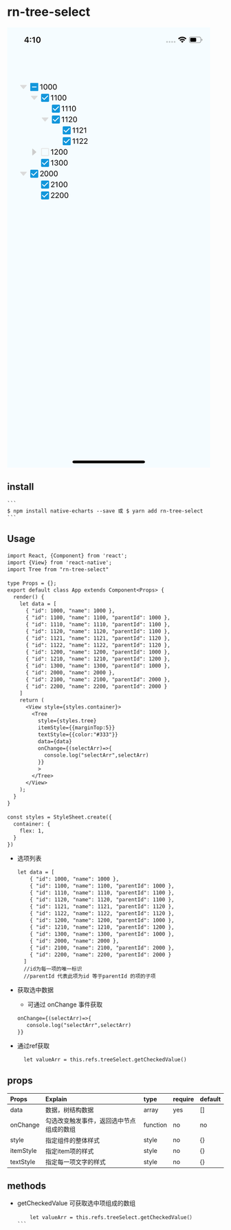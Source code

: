 # rn-tree-select

![The final rendering](./rn-tree-select.png)

## install
    ```
    $ npm install native-echarts --save 或 $ yarn add rn-tree-select 
    ```
## Usage
  ```
  import React, {Component} from 'react';
  import {View} from 'react-native';
  import Tree from "rn-tree-select"

  type Props = {};
  export default class App extends Component<Props> {
    render() {
      let data = [
        { "id": 1000, "name": 1000 },
        { "id": 1100, "name": 1100, "parentId": 1000 },
        { "id": 1110, "name": 1110, "parentId": 1100 },
        { "id": 1120, "name": 1120, "parentId": 1100 },
        { "id": 1121, "name": 1121, "parentId": 1120 },
        { "id": 1122, "name": 1122, "parentId": 1120 },
        { "id": 1200, "name": 1200, "parentId": 1000 },
        { "id": 1210, "name": 1210, "parentId": 1200 },
        { "id": 1300, "name": 1300, "parentId": 1000 },
        { "id": 2000, "name": 2000 },
        { "id": 2100, "name": 2100, "parentId": 2000 },
        { "id": 2200, "name": 2200, "parentId": 2000 }
      ]
      return (
        <View style={styles.container}>
          <Tree 
            style={styles.tree} 
            itemStyle={{marginTop:5}}
            textStyle={{color:"#333"}}
            data={data}
            onChange={(selectArr)=>{
              console.log("selectArr",selectArr)
            }}
            >
          </Tree>
        </View>
      );
    }
  }

  const styles = StyleSheet.create({
    container: {
      flex: 1,
    }
  })
  ```
+ 选项列表
  ```
  let data = [
      { "id": 1000, "name": 1000 },
      { "id": 1100, "name": 1100, "parentId": 1000 },
      { "id": 1110, "name": 1110, "parentId": 1100 },
      { "id": 1120, "name": 1120, "parentId": 1100 },
      { "id": 1121, "name": 1121, "parentId": 1120 },
      { "id": 1122, "name": 1122, "parentId": 1120 },
      { "id": 1200, "name": 1200, "parentId": 1000 },
      { "id": 1210, "name": 1210, "parentId": 1200 },
      { "id": 1300, "name": 1300, "parentId": 1000 },
      { "id": 2000, "name": 2000 },
      { "id": 2100, "name": 2100, "parentId": 2000 },
      { "id": 2200, "name": 2200, "parentId": 2000 }
    ]
    //id为每一项的唯一标识
    //parentId 代表此项为id 等于parentId 的项的子项
  ```    

+ 获取选中数据
  - 可通过 onChange 事件获取
  ```
  onChange={(selectArr)=>{
     console.log("selectArr",selectArr)
  }}
  ```
- 通过ref获取

  ```
    let valueArr = this.refs.treeSelect.getCheckedValue()
  ```



## props

|Props|Explain|type|require|default|          
|:-------|:--------|:--------|:-------|:----------|
|data|数据，树结构数据|array|yes|[]|    
|onChange|勾选改变触发事件，返回选中节点组成的数组|function|no|no|  
|style|指定组件的整体样式|style|no|{}|
|itemStyle|指定item项的样式|style|no|{}|
|textStyle|指定每一项文字的样式|style|no|{}|

## methods
 - getCheckedValue 可获取选中项组成的数组
    ````
        let valueArr = this.refs.treeSelect.getCheckedValue(）
    ```
